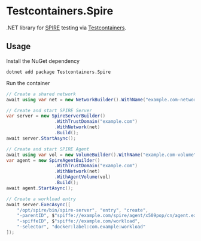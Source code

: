 # Testcontainers.Spire

.NET library for [SPIRE](https://github.com/spiffe/spire) testing via [Testcontainers](https://testcontainers.com/).

## Usage
Install the NuGet dependency
```
dotnet add package Testcontainers.Spire
```

Run the container
```csharp
// Create a shared network
await using var net = new NetworkBuilder().WithName("example.com-network").Build();

// Create and start SPIRE Server
var server = new SpireServerBuilder()
                  .WithTrustDomain("example.com")
                  .WithNetwork(net)
                  .Build();
await server.StartAsync();

// Create and start SPIRE Agent
await using var vol = new VolumeBuilder().WithName("example.com-volume").Build();
var agent = new SpireAgentBuilder()
                  .WithTrustDomain("example.com")
                  .WithNetwork(net)
                  .WithAgentVolume(vol)
                  .Build();
await agent.StartAsync();

// Create a workload entry
await server.ExecAsync([
    "/opt/spire/bin/spire-server", "entry", "create",
    "-parentID", $"spiffe://example.com/spire/agent/x509pop/cn/agent.example.com",
    "-spiffeID", $"spiffe://example.com/workload",
    "-selector", "docker:label:com.example:workload"
]);
```

